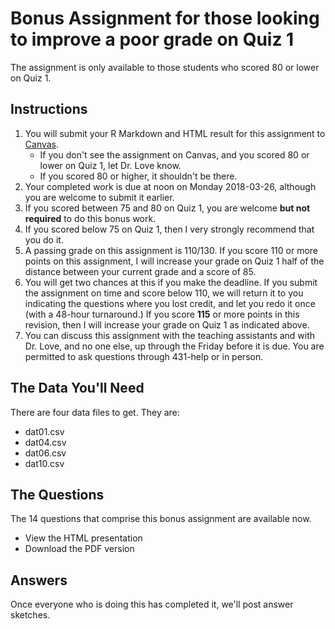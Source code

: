 # Bonus Assignment for those looking to improve a poor grade on Quiz 1

The assignment is only available to those students who scored 80 or lower on Quiz 1.

## Instructions

1. You will submit your R Markdown and HTML result for this assignment to [Canvas](https://canvas.case.edu). 
    - If you don't see the assignment on Canvas, and you scored 80 or lower on Quiz 1, let Dr. Love know. 
    - If you scored 80 or higher, it shouldn't be there.
2. Your completed work is due at noon on Monday 2018-03-26, although you are welcome to submit it earlier.
3. If you scored between 75 and 80 on Quiz 1, you are welcome **but not required** to do this bonus work. 
4. If you scored below 75 on Quiz 1, then I very strongly recommend that you do it.
5. A passing grade on this assignment is 110/130. If you score 110 or more points on this assignment, I will increase your grade on Quiz 1 half of the distance between your current grade and a score of 85.
6. You will get two chances at this if you make the deadline. If you submit the assignment on time and score below 110, we will return it to you indicating the questions where you lost credit, and let you redo it once (with a 48-hour turnaround.) If you score **115** or more points in this revision, then I will increase your grade on Quiz 1 as indicated above.
7. You can discuss this assignment with the teaching assistants and with Dr. Love, and no one else, up through the Friday before it is due. You are permitted to ask questions through 431-help or in person.

## The Data You'll Need

There are four data files to get. They are:

- dat01.csv
- dat04.csv
- dat06.csv
- dat10.csv

## The Questions

The 14 questions that comprise this bonus assignment are available now.

- View the HTML presentation
- Download the PDF version

## Answers

Once everyone who is doing this has completed it, we'll post answer sketches.

